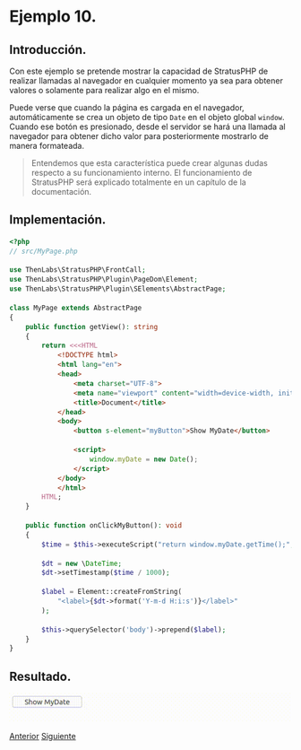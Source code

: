 
# Ejemplo 10.

## Introducción.

Con este ejemplo se pretende mostrar la capacidad de StratusPHP de realizar llamadas al navegador en cualquier momento ya sea para obtener valores o solamente para realizar algo en el mismo.

Puede verse que cuando la página es cargada en el navegador, automáticamente se crea un objeto de tipo `Date` en el objeto global `window`. Cuando ese botón es presionado, desde el servidor se hará una llamada al navegador para obtener dicho valor para posteriormente mostrarlo de manera formateada.

>Entendemos que esta característica puede crear algunas dudas respecto a su funcionamiento interno. El funcionamiento de StratusPHP será explicado totalmente en un capítulo de la documentación.

## Implementación.

```php
<?php
// src/MyPage.php

use ThenLabs\StratusPHP\FrontCall;
use ThenLabs\StratusPHP\Plugin\PageDom\Element;
use ThenLabs\StratusPHP\Plugin\SElements\AbstractPage;

class MyPage extends AbstractPage
{
    public function getView(): string
    {
        return <<<HTML
            <!DOCTYPE html>
            <html lang="en">
            <head>
                <meta charset="UTF-8">
                <meta name="viewport" content="width=device-width, initial-scale=1.0">
                <title>Document</title>
            </head>
            <body>
                <button s-element="myButton">Show MyDate</button>

                <script>
                    window.myDate = new Date();
                </script>
            </body>
            </html>
        HTML;
    }

    public function onClickMyButton(): void
    {
        $time = $this->executeScript("return window.myDate.getTime();", true);

        $dt = new \DateTime;
        $dt->setTimestamp($time / 1000);

        $label = Element::createFromString(
            "<label>{$dt->format('Y-m-d H:i:s')}</label>"
        );

        $this->querySelector('body')->prepend($label);
    }
}
```

## Resultado.

![](result.gif)

<a class="float-left" href="../9/example.html">Anterior</a>
<a class="float-right" href="../11/example.html">Siguiente</a>